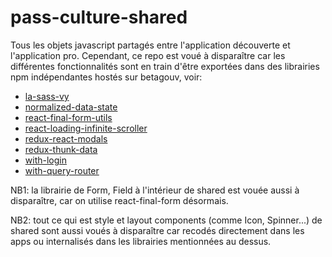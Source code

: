 # pass-culture-shared

Tous les objets javascript partagés entre l'application découverte et l'application pro.
Cependant, ce repo est voué à disparaître car les différentes fonctionnalités sont en train d'être
exportées dans des librairies npm indépendantes hostés sur betagouv, voir:

- [la-sass-vy](https://github.com/betagouv/la-sass-vy)
- [normalized-data-state](https://github.com/betagouv/normalized-data-state)
- [react-final-form-utils](https://github.com/betagouv/react-final-form-utils)
- [react-loading-infinite-scroller](https://github.com/betagouv/react-loading-infinite-scroller)
- [redux-react-modals](https://github.com/betagouv/redux-react-modals)
- [redux-thunk-data](https://github.com/betagouv/redux-thunk-data)
- [with-login](https://github.com/betagouv/with-login)
- [with-query-router](https://github.com/betagouv/with-query-router)

NB1: la librairie de Form, Field à l'intérieur de shared est vouée aussi à disparaître, car on utilise react-final-form désormais.

NB2: tout ce qui est style et layout components (comme Icon, Spinner...) de shared sont aussi voués à disparaître car recodés directement dans les apps ou internalisés dans les librairies mentionnées au dessus.
